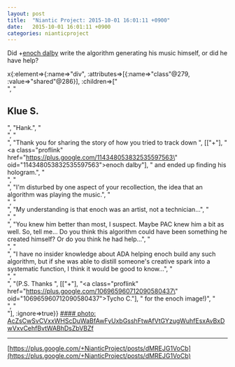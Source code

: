 ```yaml
---
layout: post
title:  "Niantic Project: 2015-10-01 16:01:11 +0900"
date:   2015-10-01 16:01:11 +0900
categories: nianticproject
---
```

Did +[enoch dalby](https://plus.google.com/114348053832535597563 "") write the algorithm generating his music himself, or did he have help?

x{:element=>{:name=>"div", :attributes=>[{:name=>"class"@279, :value=>"shared"@286}], :children=>["<br />", "<h2>Klue S.</h2>", "Hank.", "<br />", "<br />", "Thank you for sharing the story of how you tried to track down ", [["+"], "<a class=\"proflink\" href=\"https://plus.google.com/114348053832535597563\" oid=\"114348053832535597563\">enoch dalby</a>"], " and ended up finding his hologram.", "<br />", "<br />", "I'm disturbed by one aspect of your recollection, the idea that an algorithm was playing the music.", "<br />", "<br />", "My understanding is that enoch was an artist, not a technician...", "<br />", "<br />", "You knew him better than most, I suspect. Maybe PAC knew him a bit as well. So, tell me... Do you think this algorithm could have been something he created himself? Or do you think he had help...", "<br />", "<br />", "I have no insider knowledge about ADA helping enoch build any such algorithm, but if she was able to distill someone's creative spark into a systematic function, I think it would be good to know...", "<br />", "<br />", "(P.S. Thanks ", [["+"], "<a class=\"proflink\" href=\"https://plus.google.com/106965960712090580437\" oid=\"106965960712090580437\">Tycho C.</a>"], " for the enoch image!)", "<br />", "<br />"], :ignore=>true}}
[#### photo: AcZsCwSvCVxxWHScDuWaBfAwFyUxbGsshFtwAfVtGYzugWuhfEsxAvBxDwVxvCehfBvtWABhDsZbVBZf](https://lh3.googleusercontent.com/-DpmZGAXKH70/VgzZNoL4b0I/AAAAAAAABHY/Vq3Caan8PB0/w800-h800/Help.jpg "")
- - -
[https://plus.google.com/+NianticProject/posts/dMREJG1VoCb](https://plus.google.com/+NianticProject/posts/dMREJG1VoCb)
